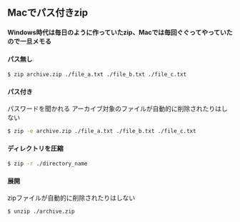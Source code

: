 ## Macでパス付きzip

#### Windows時代は毎日のように作っていたzip、Macでは毎回ぐぐってやっていたので一旦メモる

#### パス無し

```sh
$ zip archive.zip ./file_a.txt ./file_b.txt ./file_c.txt
```

#### パス付き

パスワードを聞かれる アーカイブ対象のファイルが自動的に削除されたりはしない

```sh
$ zip -e archive.zip ./file_a.txt ./file_b.txt ./file_c.txt
```

#### ディレクトリを圧縮

```sh
$ zip -r ./directory_name
```

#### 展開

zipファイルが自動的に削除されたりはしない

```sh
$ unzip ./archive.zip
```
